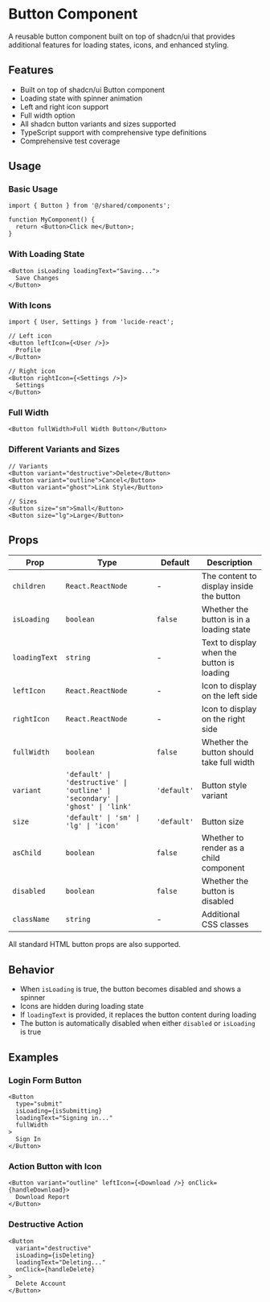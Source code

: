 # Button Component

A reusable button component built on top of shadcn/ui that provides additional features for loading states, icons, and enhanced styling.

## Features

- Built on top of shadcn/ui Button component
- Loading state with spinner animation
- Left and right icon support
- Full width option
- All shadcn button variants and sizes supported
- TypeScript support with comprehensive type definitions
- Comprehensive test coverage

## Usage

### Basic Usage

```tsx
import { Button } from '@/shared/components';

function MyComponent() {
  return <Button>Click me</Button>;
}
```

### With Loading State

```tsx
<Button isLoading loadingText="Saving...">
  Save Changes
</Button>
```

### With Icons

```tsx
import { User, Settings } from 'lucide-react';

// Left icon
<Button leftIcon={<User />}>
  Profile
</Button>

// Right icon
<Button rightIcon={<Settings />}>
  Settings
</Button>
```

### Full Width

```tsx
<Button fullWidth>Full Width Button</Button>
```

### Different Variants and Sizes

```tsx
// Variants
<Button variant="destructive">Delete</Button>
<Button variant="outline">Cancel</Button>
<Button variant="ghost">Link Style</Button>

// Sizes
<Button size="sm">Small</Button>
<Button size="lg">Large</Button>
```

## Props

| Prop          | Type                                                                          | Default     | Description                                |
| ------------- | ----------------------------------------------------------------------------- | ----------- | ------------------------------------------ |
| `children`    | `React.ReactNode`                                                             | -           | The content to display inside the button   |
| `isLoading`   | `boolean`                                                                     | `false`     | Whether the button is in a loading state   |
| `loadingText` | `string`                                                                      | -           | Text to display when the button is loading |
| `leftIcon`    | `React.ReactNode`                                                             | -           | Icon to display on the left side           |
| `rightIcon`   | `React.ReactNode`                                                             | -           | Icon to display on the right side          |
| `fullWidth`   | `boolean`                                                                     | `false`     | Whether the button should take full width  |
| `variant`     | `'default' \| 'destructive' \| 'outline' \| 'secondary' \| 'ghost' \| 'link'` | `'default'` | Button style variant                       |
| `size`        | `'default' \| 'sm' \| 'lg' \| 'icon'`                                         | `'default'` | Button size                                |
| `asChild`     | `boolean`                                                                     | `false`     | Whether to render as a child component     |
| `disabled`    | `boolean`                                                                     | `false`     | Whether the button is disabled             |
| `className`   | `string`                                                                      | -           | Additional CSS classes                     |

All standard HTML button props are also supported.

## Behavior

- When `isLoading` is true, the button becomes disabled and shows a spinner
- Icons are hidden during loading state
- If `loadingText` is provided, it replaces the button content during loading
- The button is automatically disabled when either `disabled` or `isLoading` is true

## Examples

### Login Form Button

```tsx
<Button
  type="submit"
  isLoading={isSubmitting}
  loadingText="Signing in..."
  fullWidth
>
  Sign In
</Button>
```

### Action Button with Icon

```tsx
<Button variant="outline" leftIcon={<Download />} onClick={handleDownload}>
  Download Report
</Button>
```

### Destructive Action

```tsx
<Button
  variant="destructive"
  isLoading={isDeleting}
  loadingText="Deleting..."
  onClick={handleDelete}
>
  Delete Account
</Button>
```
